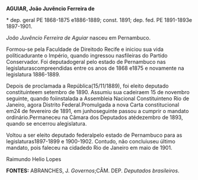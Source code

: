 **AGUIAR, João Juvêncio Ferreira de**

\* dep. geral PE 1868-1875 e1886-1889; const. 1891; dep. fed. PE
1891-1893e 1897-1901.

*João Juvêncio Ferreira de Aguiar* nasceu em Pernambuco.

Formou-se pela Faculdade de Direitodo Recife e iniciou sua vida
políticadurante o Império, quando ingressou nasfileiras do Partido
Conservador. Foi deputadogeral pelo estado de Pernambuco nas
legislaturascompreendidas entre os anos de 1868 e1875 e novamente na
legislatura 1886-1889.

Depois de proclamada a República(15/11/1889), foi eleito deputado
constituinteem setembro de 1890. Assumiu sua cadeiraem 15 de novembro
seguinte, quando foiinstalada a Assembleia Nacional Constituinteno Rio
de Janeiro, agora Distrito Federal.Promulgada a nova Carta
constitucional em24 de fevereiro de 1891, em junhoseguinte passou a
cumprir o mandato ordinário.Permaneceu na Câmara dos Deputados
atédezembro de 1893, quando se encerrou alegislatura.

Voltou a ser eleito deputado federalpelo estado de Pernambuco para as
legislaturas1897-1899 e 1900-1902. Contudo, não concluiuseu último
mandato, pois faleceu na cidadedo Rio de Janeiro em maio de 1901.

Raimundo Helio Lopes

**FONTES:** ABRANCHES, J. *Governos*;CÂM. DEP. *Deputados brasileiros*.
